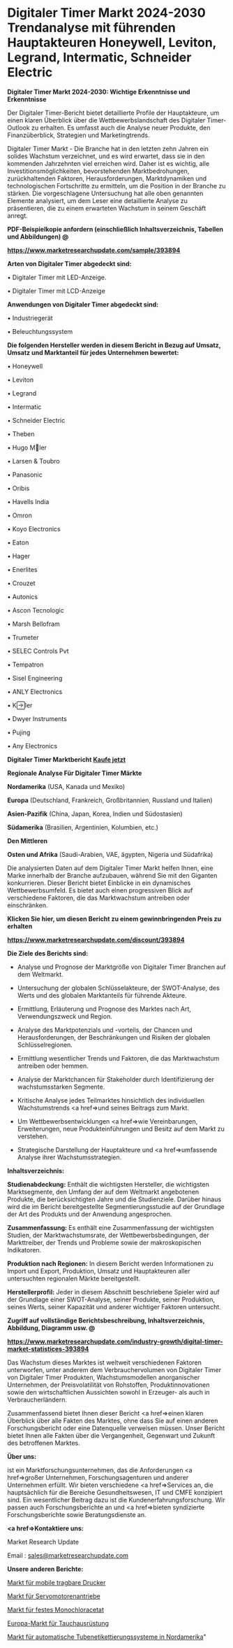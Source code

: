 # Digitaler Timer Markt 2024-2030 Trendanalyse mit führenden Hauptakteuren Honeywell, Leviton, Legrand, Intermatic, Schneider Electric

<strong>Digitaler Timer Markt 2024-2030: Wichtige Erkenntnisse und Erkenntnisse</strong>

Der Digitaler Timer-Bericht bietet detaillierte Profile der Hauptakteure, um einen klaren Überblick über die Wettbewerbslandschaft des Digitaler Timer-Outlook zu erhalten. Es umfasst auch die Analyse neuer Produkte, den Finanzüberblick, Strategien und Marketingtrends.

Digitaler Timer Markt - Die Branche hat in den letzten zehn Jahren ein solides Wachstum verzeichnet, und es wird erwartet, dass sie in den kommenden Jahrzehnten viel erreichen wird. Daher ist es wichtig, alle Investitionsmöglichkeiten, bevorstehenden Marktbedrohungen, zurückhaltenden Faktoren, Herausforderungen, Marktdynamiken und technologischen Fortschritte zu ermitteln, um die Position in der Branche zu stärken. Die vorgeschlagene Untersuchung hat alle oben genannten Elemente analysiert, um dem Leser eine detaillierte Analyse zu präsentieren, die zu einem erwarteten Wachstum in seinem Geschäft anregt.



<strong><b>PDF-Beispielkopie anfordern (einschließlich Inhaltsverzeichnis, Tabellen und Abbildungen) @ </b></strong>

<strong><a href=https://www.marketresearchupdate.com/sample/393894>

<strong>https://www.marketresearchupdate.com/sample/393894</u></a></strong></strong>



<strong>Arten von Digitaler Timer abgedeckt sind:</strong>

• Digitaler Timer mit LED-Anzeige.

• Digitaler Timer mit LCD-Anzeige



<strong>Anwendungen von Digitaler Timer abgedeckt sind:</strong>

• Industriegerät

• Beleuchtungssystem



<strong>Die folgenden Hersteller werden in diesem Bericht in Bezug auf Umsatz, Umsatz und Marktanteil für jedes Unternehmen bewertet:</strong>

• Honeywell

• Leviton

• Legrand

• Intermatic

• Schneider Electric

• Theben

• Hugo Mler

• Larsen & Toubro

• Panasonic

• Oribis

• Havells India

• Omron

• Koyo Electronics

• Eaton

• Hager

• Enerlites

• Crouzet

• Autonics

• Ascon Tecnologic

• Marsh Bellofram

• Trumeter

• SELEC Controls Pvt

• Tempatron

• Sisel Engineering

• ANLY Electronics

• Kler

• Dwyer Instruments

• Pujing

• Any Electronics



<strong>Digitaler Timer Marktbericht <a href=https://www.marketresearchupdate.com/buynow/393894>Kaufe jetzt</a></strong>



<strong>Regionale Analyse Für Digitaler Timer Märkte</strong>



<strong>Nordamerika</strong> (USA, Kanada und Mexiko)



<strong>Europa</strong> (Deutschland, Frankreich, Großbritannien, Russland und Italien)



<strong>Asien-Pazifik</strong> (China, Japan, Korea, Indien und Südostasien)



<strong>Südamerika</strong> (Brasilien, Argentinien, Kolumbien, etc.)



<strong>Den Mittleren</strong> 

<strong>Osten und Afrika</strong> (Saudi-Arabien, VAE, ägypten, Nigeria und Südafrika)

Die analysierten Daten auf dem Digitaler Timer Markt helfen Ihnen, eine Marke innerhalb der Branche aufzubauen, während Sie mit den Giganten konkurrieren. Dieser Bericht bietet Einblicke in ein dynamisches Wettbewerbsumfeld. Es bietet auch einen progressiven Blick auf verschiedene Faktoren, die das Marktwachstum antreiben oder einschränken.



<strong>Klicken Sie hier, um diesen Bericht zu einem gewinnbringenden Preis zu erhalten
</strong>

<strong><a href=https://www.marketresearchupdate.com/discount/393894>https://www.marketresearchupdate.com/discount/393894</b></u></strong></a>



<strong>Die Ziele des Berichts sind:</strong>

- Analyse und Prognose der Marktgröße von Digitaler Timer Branchen auf dem Weltmarkt.

- Untersuchung der globalen Schlüsselakteure, der SWOT-Analyse, des Werts und des globalen Marktanteils für führende Akteure.

- Ermittlung, Erläuterung und Prognose des Marktes nach Art, Verwendungszweck und Region.

- Analyse des Marktpotenzials und -vorteils, der Chancen und Herausforderungen, der Beschränkungen und Risiken der globalen Schlüsselregionen.

- Ermittlung wesentlicher Trends und Faktoren, die das Marktwachstum antreiben oder hemmen.

- Analyse der Marktchancen für Stakeholder durch Identifizierung der wachstumsstarken Segmente.

- Kritische Analyse jedes Teilmarktes hinsichtlich des individuellen Wachstumstrends <a href=>und</a> seines Beitrags zum Markt.

- Um Wettbewerbsentwicklungen <a href=>wie</a> Vereinbarungen, Erweiterungen, neue Produkteinführungen und Besitz auf dem Markt zu verstehen.

- Strategische Darstellung der Hauptakteure und <a href=>umfas</a>sende Analyse ihrer Wachstumsstrategien.



<strong>Inhaltsverzeichnis:</strong>



<strong>Studienabdeckung:</strong> Enthält die wichtigsten Hersteller, die wichtigsten Marktsegmente, den Umfang der auf dem Weltmarkt angebotenen Produkte, die berücksichtigten Jahre und die Studienziele. Darüber hinaus wird die im Bericht bereitgestellte Segmentierungsstudie auf der Grundlage der Art des Produkts und der Anwendung angesprochen.



<strong>Zusammenfassung:</strong> Es enthält eine Zusammenfassung der wichtigsten Studien, der Marktwachstumsrate, der Wettbewerbsbedingungen, der Markttreiber, der Trends und Probleme sowie der makroskopischen Indikatoren.



<strong>Produktion nach Regionen:</strong> In diesem Bericht werden Informationen zu Import und Export, Produktion, Umsatz und Hauptakteuren aller untersuchten regionalen Märkte bereitgestellt.



<strong>Herstellerprofil:</strong> Jeder in diesem Abschnitt beschriebene Spieler wird auf der Grundlage einer SWOT-Analyse, seiner Produkte, seiner Produktion, seines Werts, seiner Kapazität und anderer wichtiger Faktoren untersucht.



<strong><b>Zugriff auf vollständige Berichtsbeschreibung, Inhaltsverzeichnis, Abbildung, Diagramm usw. @ </b></strong>

<strong><a href=https://www.marketresearchupdate.com/industry-growth/digital-timer-market-statistices-393894>https://www.marketresearchupdate.com/industry-growth/digital-timer-market-statistices-393894</a></strong>

Das Wachstum dieses Marktes ist weltweit verschiedenen Faktoren unterworfen, unter anderem dem Verbrauchervolumen von Digitaler Timer von Digitaler Timer Produkten, Wachstumsmodellen anorganischer Unternehmen, der Preisvolatilität von Rohstoffen, Produktinnovationen sowie den wirtschaftlichen Aussichten sowohl in Erzeuger- als auch in Verbraucherländern.

Zusammenfassend bietet Ihnen dieser Bericht <a href=>einen</a> klaren Überblick über alle Fakten des Marktes, ohne dass Sie auf einen anderen Forschungsbericht oder eine Datenquelle verweisen müssen. Unser Bericht bietet Ihnen alle Fakten über die Vergangenheit, Gegenwart und Zukunft des betroffenen Marktes.



<strong>Über uns:</strong>

 ist ein Marktforschungsunternehmen, das die Anforderungen <a href=>großer</a> Unternehmen, Forschungsagenturen und anderer Unternehmen erfüllt. Wir bieten verschiedene <a href=>Services</a> an, die hauptsächlich für die Bereiche Gesundheitswesen, IT und CMFE konzipiert sind. Ein wesentlicher Beitrag dazu ist die Kundenerfahrungsforschung. Wir passen auch Forschungsberichte an und <a href=>bieten</a> syndizierte Forschungsberichte sowie Beratungsdienste an.



<strong><a href=>Kontaktiere uns:</a></strong>

Market Research Update

Email : sales@marketresearchupdate.com



<strong>Unsere anderen Berichte:</strong>

<a href=https://www.linkedin.com/pulse/mobile-portable-printers-market-witness-huge>Markt für mobile tragbare Drucker</a>

<a href=https://www.linkedin.com/pulse/servo-motors-drives-market-outlooks-2023-size>Markt für Servomotorenantriebe</a>

<a href=https://www.linkedin.com/pulse/solid-monochloroacetate-market-size-industry>Markt für festes Monochloracetat</a>

<a href=https://www.linkedin.com/pulse/europe-dive-equipment-market-2023-comprehensive-strategic>Europa-Markt für Tauchausrüstung</a>

<a href=https://www.linkedin.com/pulse/north-america-automatic-tube-labeling-systemmarket-see>Markt für automatische Tubenetikettierungssysteme in Nordamerika</a>"
